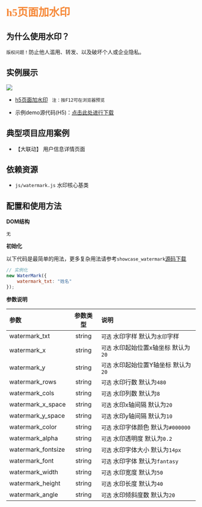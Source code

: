 # <font color="#F68736" face="微软雅黑">h5页面加水印</font>


##  为什么使用水印？
`版权问题！`防止他人滥用、转发、以及破坏个人或企业隐私。


## 实例展示

![](http://ydyfcs.epoint.com.cn:8066/doc/ydyf3z/assets/005/20180908-616b0095.png)  

- [h5页面加水印](http://ydyfcs.epoint.com.cn:8066/H5/Attaches/加水印/showcase_watermark/showcase_watermark.html) ` 注：按F12可在浏览器预览`

- 示例demo源代码(H5)：[点击此处进行下载](http://ydyfcs.epoint.com.cn:8066/H5/Attaches/加水印/showcase_watermark.zip)

## 典型项目应用案例

- 【大联动】 用户信息详情页面

## 依赖资源

- `js/watermark.js` 水印核心基类

## 配置和使用方法

__DOM结构__

`无`

__初始化__

以下代码是最简单的用法，更多复杂用法请参考`showcase_watermark`[源码下载](http://ydyfcs.epoint.com.cn:8066/H5/Attaches/加水印/showcase_watermark.zip)

```js
// 实例化
new WaterMark({
    watermark_txt: "姓名"
});
```

__参数说明__

| 参数 | 参数类型  | 说明  |
| :------------- |:-------------:|:-------------|
| watermark_txt | string | `可选` 水印字样 默认为`水印`字样 |
| watermark_x | string | `可选` 水印起始位置x轴坐标 默认为`20` |
| watermark_y | string | `可选` 水印起始位置Y轴坐标 默认为`20` |
| watermark_rows | string | `可选`   水印行数  默认为`480` |
| watermark_cols | string | `可选`   水印列数  默认为`8` |
| watermark_x_space | string | `可选` 水印x轴间隔  默认为`20` |
| watermark_y_space | string | `可选` 水印y轴间隔  默认为`10` |
| watermark_color | string | `可选`  水印字体颜色  默认为`#000000` |
| watermark_alpha | string | `可选`  水印透明度 默认为`0.2` |
| watermark_fontsize | string | `可选` 水印字体大小 默认为`14px` |
| watermark_font | string | `可选`  水印字体  默认为`fantasy` |
| watermark_width | string | `可选`  水印宽度 默认为`50` |
| watermark_height | string | `可选` 水印长度 默认为`40` |
| watermark_angle | string | `可选`  水印倾斜度数 默认为`20` |

